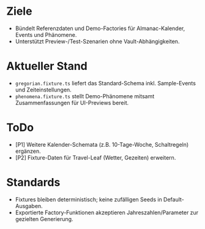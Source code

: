 # Ziele
- Bündelt Referenzdaten und Demo-Factories für Almanac-Kalender, Events und Phänomene.
- Unterstützt Preview-/Test-Szenarien ohne Vault-Abhängigkeiten.

# Aktueller Stand
- `gregorian.fixture.ts` liefert das Standard-Schema inkl. Sample-Events und Zeiteinstellungen.
- `phenomena.fixture.ts` stellt Demo-Phänomene mitsamt Zusammenfassungen für UI-Previews bereit.

# ToDo
- [P1] Weitere Kalender-Schemata (z.B. 10-Tage-Woche, Schaltregeln) ergänzen.
- [P2] Fixture-Daten für Travel-Leaf (Wetter, Gezeiten) erweitern.

# Standards
- Fixtures bleiben deterministisch; keine zufälligen Seeds in Default-Ausgaben.
- Exportierte Factory-Funktionen akzeptieren Jahreszahlen/Parameter zur gezielten Generierung.
